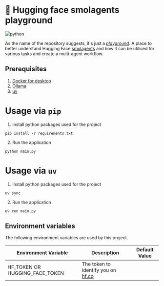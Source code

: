 # 🛝 Hugging face smolagents playground

![python](https://img.shields.io/badge/python-3.12.0-informational)

As the name of the repository suggests, it's just a [
_playground_](https://dictionary.cambridge.org/dictionary/english/playground). A place to better understand Hugging
Face [smolagents](https://huggingface.co/docs/smolagents/index)
and how it can be utilised for various tasks and create a multi-agent workflow.

## Prerequisites

1. [Docker for desktop](https://docs.docker.com/desktop/)
2. [Ollama](https://ollama.com/download)
3. [uv](https://docs.astral.sh/uv/#installation)

# Usage via `pip`

1. Install python packages used for the project

```pycon
pip install -r requirements.txt
```

2. Run the application

```pycon
python main.py
```

# Usage via `uv`

1. Install python packages used for the project

```pycon
uv sync
```

2. Run the application

```pycon
uv run main.py
```

## Environment variables

The following environment variables are used by this project.

| Environment Variable           | Description                                                   | Default Value |
|--------------------------------|---------------------------------------------------------------|---------------|
| HF_TOKEN OR HUGGING_FACE_TOKEN | The token to identify you on [hf.co](https://huggingface.co/) |               |
